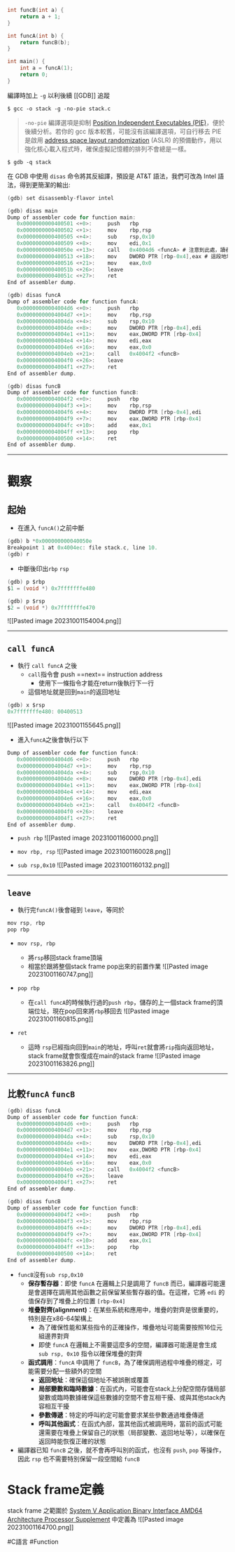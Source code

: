 ```c
int funcB(int a) {
    return a + 1;
}

int funcA(int b) {
    return funcB(b);
}

int main() {
    int a = funcA(1);
    return 0;
}
```

編譯時加上 `-g` 以利後續 [[GDB]] 追蹤
```shell
$ gcc -o stack -g -no-pie stack.c
```
> `-no-pie` 編譯選項是抑制 [Position Independent Executables (PIE)](https://www.redhat.com/en/blog/position-independent-executables-pie)，便於後續分析。若你的 gcc 版本較舊，可能沒有該編譯選項，可自行移去
> PIE 是啟用 [address space layout randomization](https://en.wikipedia.org/wiki/Address_space_layout_randomization) (ASLR) 的預備動作，用以強化核心載入程式時，確保虛擬記憶體的排列不會總是一樣。

```shell
$ gdb -q stack
```

在 GDB 中使用 `disas` 命令將其反組譯，預設是 AT&T 語法，我們可改為 Intel 語法，得到更簡潔的輸出:
```c
(gdb) set disassembly-flavor intel
```


```c
(gdb) disas main
Dump of assembler code for function main:
   0x0000000000400501 <+0>:     push   rbp
   0x0000000000400502 <+1>:     mov    rbp,rsp
   0x0000000000400505 <+4>:     sub    rsp,0x10
   0x0000000000400509 <+8>:     mov    edi,0x1
   0x000000000040050e <+13>:    call   0x4004d6 <funcA> # 注意到此處，讀者可先抄寫本地址
   0x0000000000400513 <+18>:    mov    DWORD PTR [rbp-0x4],eax # 這段地址也可抄下，函式呼叫的返回地址
   0x0000000000400516 <+21>:    mov    eax,0x0
   0x000000000040051b <+26>:    leave
   0x000000000040051c <+27>:    ret
End of assembler dump.

(gdb) disas funcA
Dump of assembler code for function funcA:
   0x00000000004004d6 <+0>:     push   rbp
   0x00000000004004d7 <+1>:     mov    rbp,rsp
   0x00000000004004da <+4>:     sub    rsp,0x10
   0x00000000004004de <+8>:     mov    DWORD PTR [rbp-0x4],edi
   0x00000000004004e1 <+11>:    mov    eax,DWORD PTR [rbp-0x4]
   0x00000000004004e4 <+14>:    mov    edi,eax
   0x00000000004004e6 <+16>:    mov    eax,0x0
   0x00000000004004eb <+21>:    call   0x4004f2 <funcB>
   0x00000000004004f0 <+26>:    leave
   0x00000000004004f1 <+27>:    ret
End of assembler dump.

(gdb) disas funcB
Dump of assembler code for function funcB:
   0x00000000004004f2 <+0>:     push   rbp
   0x00000000004004f3 <+1>:     mov    rbp,rsp
   0x00000000004004f6 <+4>:     mov    DWORD PTR [rbp-0x4],edi
   0x00000000004004f9 <+7>:     mov    eax,DWORD PTR [rbp-0x4]
   0x00000000004004fc <+10>:    add    eax,0x1
   0x00000000004004ff <+13>:    pop    rbp
   0x0000000000400500 <+14>:    ret
End of assembler dump.
```

---

# 觀察

## 起始
- 在進入 `funcA()`之前中斷
```c
(gdb) b *0x000000000040050e
Breakpoint 1 at 0x4004ec: file stack.c, line 10.
(gdb) r
```
- 中斷後印出`rbp` `rsp`
```c
(gdb) p $rbp
$1 = (void *) 0x7fffffffe480

(gdb) p $rsp
$2 = (void *) 0x7fffffffe470
```

![[Pasted image 20231001154004.png]]

---

## `call funcA`

- 執行 `call funcA` 之後
	- `call`指令會 push ==next== instruction address
		- 使用下一條指令才能在return後執行下一行
	- 這個地址就是回到`main`的返回地址
```c
(gdb) x $rsp
0x7fffffffe480: 00400513
```
![[Pasted image 20231001155645.png]]

- 進入`funcA`之後會執行以下
```c
Dump of assembler code for function funcA:
   0x00000000004004d6 <+0>:     push   rbp
   0x00000000004004d7 <+1>:     mov    rbp,rsp
   0x00000000004004da <+4>:     sub    rsp,0x10
   0x00000000004004de <+8>:     mov    DWORD PTR [rbp-0x4],edi
   0x00000000004004e1 <+11>:    mov    eax,DWORD PTR [rbp-0x4]
   0x00000000004004e4 <+14>:    mov    edi,eax
   0x00000000004004e6 <+16>:    mov    eax,0x0
   0x00000000004004eb <+21>:    call   0x4004f2 <funcB>
   0x00000000004004f0 <+26>:    leave
   0x00000000004004f1 <+27>:    ret
End of assembler dump.
```
- `push rbp`
![[Pasted image 20231001160000.png]]

- `mov rbp, rsp`
![[Pasted image 20231001160028.png]]
- `sub rsp,0x10`
![[Pasted image 20231001160132.png]]

---

## `leave`
- 執行完`funcA()`後會碰到 `leave`，等同於
```c
mov rsp, rbp
pop rbp
```

- `mov rsp, rbp`
	- 將`rsp`移回stack frame頂端
	- 相當於跟將整個stack frame pop出來的前置作業
![[Pasted image 20231001160747.png]]

- `pop rbp`
	- 在`call funcA`的時候執行過的`push rbp`，儲存的上一個stack frame的頂端位址，現在pop回來將`rbp`移回去
![[Pasted image 20231001160815.png]]
- `ret`
	- 這時 `rsp`已經指向回到`main`的地址，呼叫`ret`就會將`rip`指向返回地址，stack frame就會恢復成在main的stack frame
![[Pasted image 20231001163826.png]]

---

## 比較`funcA` `funcB`

```c
(gdb) disas funcA
Dump of assembler code for function funcA:
   0x00000000004004d6 <+0>:     push   rbp
   0x00000000004004d7 <+1>:     mov    rbp,rsp
   0x00000000004004da <+4>:     sub    rsp,0x10
   0x00000000004004de <+8>:     mov    DWORD PTR [rbp-0x4],edi
   0x00000000004004e1 <+11>:    mov    eax,DWORD PTR [rbp-0x4]
   0x00000000004004e4 <+14>:    mov    edi,eax
   0x00000000004004e6 <+16>:    mov    eax,0x0
   0x00000000004004eb <+21>:    call   0x4004f2 <funcB>
   0x00000000004004f0 <+26>:    leave
   0x00000000004004f1 <+27>:    ret
End of assembler dump.

(gdb) disas funcB
Dump of assembler code for function funcB:
   0x00000000004004f2 <+0>:     push   rbp
   0x00000000004004f3 <+1>:     mov    rbp,rsp
   0x00000000004004f6 <+4>:     mov    DWORD PTR [rbp-0x4],edi
   0x00000000004004f9 <+7>:     mov    eax,DWORD PTR [rbp-0x4]
   0x00000000004004fc <+10>:    add    eax,0x1
   0x00000000004004ff <+13>:    pop    rbp
   0x0000000000400500 <+14>:    ret
End of assembler dump.
```

- `funcB`沒有`sub rsp,0x10`
	- **保存暫存器**：即使 `funcA` 在邏輯上只是調用了 `funcB` 而已，編譯器可能還是會選擇在調用其他函數之前保留某些暫存器的值。在這裡，它將 `edi` 的值保存到了堆疊上的位置 `[rbp-0x4]`
	- **堆疊對齊(alignment)**：在某些系統和應用中，堆疊的對齊是很重要的，特別是在x86-64架構上
		- 為了確保性能和某些指令的正確操作，堆疊地址可能需要按照16位元組邊界對齊
		- 即使 `funcA` 在邏輯上不需要這麼多的空間，編譯器可能還是會生成 `sub rsp, 0x10` 指令以確保堆疊的對齊
	- **函式調用**：`funcA` 中調用了 `funcB`，為了確保調用過程中堆疊的穩定，可能需要分配一些額外的空間
		- **返回地址**：確保這個地址不被誤刪或覆蓋
		- **局部變數和臨時數據**：在函式內，可能會在stack上分配空間存儲局部變數或臨時數據確保這些數據的空間不會互相干擾、或與其他stack內容相互干擾
		- **參數傳遞**：特定的呼叫約定可能會要求某些參數通過堆疊傳遞
		- **呼叫其他函式**：在函式內部，當其他函式被調用時，當前的函式可能還需要在堆疊上保留自己的狀態（局部變數、返回地址等），以確保在返回時能恢復正確的狀態
- 編譯器已知 `funcB` 之後，就不會再呼叫別的函式，也沒有 `push`, `pop` 等操作，因此 `rsp` 也不需要特別保留一段空間給 `funcB`

# Stack frame定義

stack frame 之範圍於 [System V Application Binary Interface AMD64 Architecture Processor Supplement](https://github.com/hjl-tools/x86-psABI/wiki/x86-64-psABI-1.0.pdf) 中定義為
![[Pasted image 20231001164700.png]]

#C語言 #Function 